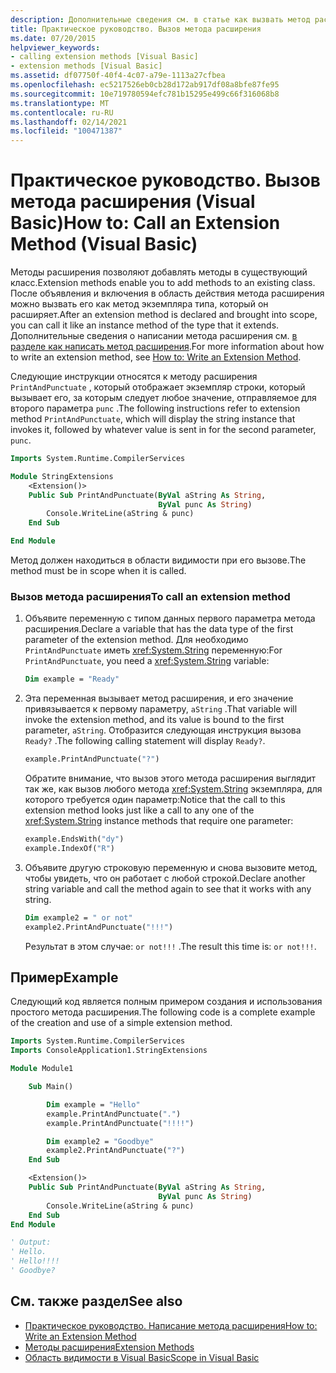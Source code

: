 ```yaml
---
description: Дополнительные сведения см. в статье как вызвать метод расширения (Visual Basic).
title: Практическое руководство. Вызов метода расширения
ms.date: 07/20/2015
helpviewer_keywords:
- calling extension methods [Visual Basic]
- extension methods [Visual Basic]
ms.assetid: df07750f-40f4-4c07-a79e-1113a27cfbea
ms.openlocfilehash: ec5217526eb0cb28d172ab917df08a8bfe87fe95
ms.sourcegitcommit: 10e719780594efc781b15295e499c66f316068b8
ms.translationtype: MT
ms.contentlocale: ru-RU
ms.lasthandoff: 02/14/2021
ms.locfileid: "100471387"
---
```

# <a name="how-to-call-an-extension-method-visual-basic"></a><span data-ttu-id="b20e0-103">Практическое руководство. Вызов метода расширения (Visual Basic)</span><span class="sxs-lookup"><span data-stu-id="b20e0-103">How to: Call an Extension Method (Visual Basic)</span></span>

<span data-ttu-id="b20e0-104">Методы расширения позволяют добавлять методы в существующий класс.</span><span class="sxs-lookup"><span data-stu-id="b20e0-104">Extension methods enable you to add methods to an existing class.</span></span> <span data-ttu-id="b20e0-105">После объявления и включения в область действия метода расширения можно вызвать его как метод экземпляра типа, который он расширяет.</span><span class="sxs-lookup"><span data-stu-id="b20e0-105">After an extension method is declared and brought into scope, you can call it like an instance method of the type that it extends.</span></span> <span data-ttu-id="b20e0-106">Дополнительные сведения о написании метода расширения см. [в разделе как написать метод расширения](./how-to-write-an-extension-method.md).</span><span class="sxs-lookup"><span data-stu-id="b20e0-106">For more information about how to write an extension method, see [How to: Write an Extension Method](./how-to-write-an-extension-method.md).</span></span>

 <span data-ttu-id="b20e0-107">Следующие инструкции относятся к методу расширения `PrintAndPunctuate` , который отображает экземпляр строки, который вызывает его, за которым следует любое значение, отправляемое для второго параметра `punc` .</span><span class="sxs-lookup"><span data-stu-id="b20e0-107">The following instructions refer to extension method `PrintAndPunctuate`, which will display the string instance that invokes it, followed by whatever value is sent in for the second parameter, `punc`.</span></span>

```vb
Imports System.Runtime.CompilerServices

Module StringExtensions
    <Extension()>
    Public Sub PrintAndPunctuate(ByVal aString As String,
                                 ByVal punc As String)
        Console.WriteLine(aString & punc)
    End Sub

End Module
```

<span data-ttu-id="b20e0-108">Метод должен находиться в области видимости при его вызове.</span><span class="sxs-lookup"><span data-stu-id="b20e0-108">The method must be in scope when it is called.</span></span>

### <a name="to-call-an-extension-method"></a><span data-ttu-id="b20e0-109">Вызов метода расширения</span><span class="sxs-lookup"><span data-stu-id="b20e0-109">To call an extension method</span></span>

1. <span data-ttu-id="b20e0-110">Объявите переменную с типом данных первого параметра метода расширения.</span><span class="sxs-lookup"><span data-stu-id="b20e0-110">Declare a variable that has the data type of the first parameter of the extension method.</span></span> <span data-ttu-id="b20e0-111">Для необходимо `PrintAndPunctuate` иметь <xref:System.String> переменную:</span><span class="sxs-lookup"><span data-stu-id="b20e0-111">For `PrintAndPunctuate`, you need a <xref:System.String> variable:</span></span>

    ```vb
    Dim example = "Ready"
    ```

2. <span data-ttu-id="b20e0-112">Эта переменная вызывает метод расширения, и его значение привязывается к первому параметру, `aString` .</span><span class="sxs-lookup"><span data-stu-id="b20e0-112">That variable will invoke the extension method, and its value is bound to the first parameter, `aString`.</span></span> <span data-ttu-id="b20e0-113">Отобразится следующая инструкция вызова `Ready?` .</span><span class="sxs-lookup"><span data-stu-id="b20e0-113">The following calling statement will display `Ready?`.</span></span>

    ```vb
    example.PrintAndPunctuate("?")
    ```

     <span data-ttu-id="b20e0-114">Обратите внимание, что вызов этого метода расширения выглядит так же, как вызов любого метода <xref:System.String> экземпляра, для которого требуется один параметр:</span><span class="sxs-lookup"><span data-stu-id="b20e0-114">Notice that the call to this extension method looks just like a call to any one of the <xref:System.String> instance methods that require one parameter:</span></span>

    ```vb
    example.EndsWith("dy")
    example.IndexOf("R")
    ```

3. <span data-ttu-id="b20e0-115">Объявите другую строковую переменную и снова вызовите метод, чтобы увидеть, что он работает с любой строкой.</span><span class="sxs-lookup"><span data-stu-id="b20e0-115">Declare another string variable and call the method again to see that it works with any string.</span></span>

    ```vb
    Dim example2 = " or not"
    example2.PrintAndPunctuate("!!!")
    ```

     <span data-ttu-id="b20e0-116">Результат в этом случае: `or not!!!` .</span><span class="sxs-lookup"><span data-stu-id="b20e0-116">The result this time is: `or not!!!`.</span></span>

## <a name="example"></a><span data-ttu-id="b20e0-117">Пример</span><span class="sxs-lookup"><span data-stu-id="b20e0-117">Example</span></span>

 <span data-ttu-id="b20e0-118">Следующий код является полным примером создания и использования простого метода расширения.</span><span class="sxs-lookup"><span data-stu-id="b20e0-118">The following code is a complete example of the creation and use of a simple extension method.</span></span>

```vb
Imports System.Runtime.CompilerServices
Imports ConsoleApplication1.StringExtensions

Module Module1

    Sub Main()

        Dim example = "Hello"
        example.PrintAndPunctuate(".")
        example.PrintAndPunctuate("!!!!")

        Dim example2 = "Goodbye"
        example2.PrintAndPunctuate("?")
    End Sub

    <Extension()>
    Public Sub PrintAndPunctuate(ByVal aString As String,
                                 ByVal punc As String)
        Console.WriteLine(aString & punc)
    End Sub
End Module

' Output:
' Hello.
' Hello!!!!
' Goodbye?
```

## <a name="see-also"></a><span data-ttu-id="b20e0-119">См. также раздел</span><span class="sxs-lookup"><span data-stu-id="b20e0-119">See also</span></span>

- [<span data-ttu-id="b20e0-120">Практическое руководство. Написание метода расширения</span><span class="sxs-lookup"><span data-stu-id="b20e0-120">How to: Write an Extension Method</span></span>](./how-to-write-an-extension-method.md)
- [<span data-ttu-id="b20e0-121">Методы расширения</span><span class="sxs-lookup"><span data-stu-id="b20e0-121">Extension Methods</span></span>](./extension-methods.md)
- [<span data-ttu-id="b20e0-122">Область видимости в Visual Basic</span><span class="sxs-lookup"><span data-stu-id="b20e0-122">Scope in Visual Basic</span></span>](../declared-elements/scope.md)
